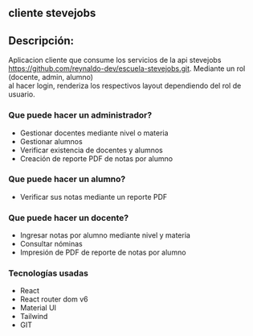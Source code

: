 
## cliente stevejobs  
  
  ## Descripción:  
  Aplicacion cliente que consume los servicios de la api stevejobs https://github.com/reynaldo-dev/escuela-stevejobs.git. Mediante un rol (docente, admin, alumno)  
  al hacer login, renderiza los respectivos layout dependiendo del rol de usuario.
  
    
   ### Que puede hacer un administrador?  
   * Gestionar docentes mediante nivel o materia  
   * Gestionar alumnos
   * Verificar existencia de docentes y alumnos  
   * Creación de reporte PDF de notas por alumno  


  ### Que puede hacer un alumno?
  * Verificar sus notas mediante un reporte PDF
    
  ### Que puede hacer un docente?  
  * Ingresar notas por alumno mediante nivel y materia
  * Consultar nóminas
  * Impresión de PDF de reporte de notas por alumno  


### Tecnologías usadas  
* React
* React router dom v6
* Material UI
* Tailwind
* GIT
